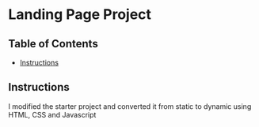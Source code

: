 # Landing Page Project

## Table of Contents

* [Instructions](#instructions)

## Instructions

I modified the starter project and converted it from static to dynamic using HTML, CSS and Javascript


